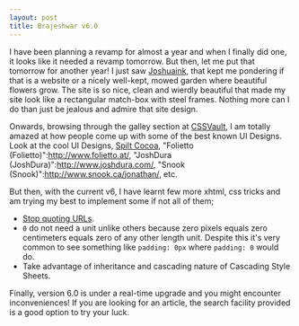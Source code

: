 ```yaml
---
layout: post
title: Brajeshwar v6.0
---
```


I have been planning a revamp for almost a year and when I finally did one, it looks like it needed a revamp tomorrow. But then, let me put that tomorrow for another year! I just saw [Joshuaink](http://joshuaink.com/blog/), that kept me pondering if that is a website or a nicely well-kept, mowed garden where beautiful flowers grow. The site is so nice, clean and wierdly beautiful that made my site look like a rectangular match-box with steel frames. Nothing more can I do than just be jealous and admire that site design.

Onwards, browsing through the galley section at [CSSVault](http://cssvault.com/), I am totally amazed at how people come up with some of the best known UI Designs. Look at the cool UI Designs,
[Spilt Cocoa](http://chiseko.hosted.doosh.net/),
"Folietto (Folietto)":http://www.folietto.at/,
"JoshDura (JoshDura)":http://www.joshdura.com/,
"Snook (Snook)":http://www.snook.ca/jonathan/, etc.

But then, with the current v6, I have learnt few more xhtml, css tricks and am trying my best to implement some if not all of them;

- [Stop quoting URLs](http://www.w3.org/TR/CSS21/syndata.html#uri).
- `0` do not need a unit unlike others because zero pixels equals zero centimeters equals zero of any other length unit. Despite this it's very common to see something like `padding: 0px` where `padding: 0` would do.
- Take advantage of inheritance and cascading nature of Cascading Style Sheets.

Finally, version 6.0 is under a real-time upgrade and you might encounter inconveniences! If you are looking for an article, the search facility provided is a good option to try your luck.